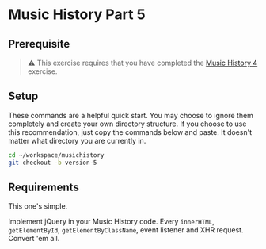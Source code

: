 # Music History Part 5

## Prerequisite

> :warning: This exercise requires that you have completed the [Music History 4](../../3-single-page-applications/exercises/SP_JS_MUSIC_HISTORY_4.md) exercise.

## Setup

These commands are a helpful quick start. You may choose to ignore them completely and create your own directory structure. If you choose to use this recommendation, just copy the commands below and paste. It doesn't matter what directory you are currently in.

```bash
cd ~/workspace/musichistory
git checkout -b version-5
```

## Requirements

This one's simple.

Implement jQuery in your Music History code. Every `innerHTML`, `getElementById`, `getElementByClassName`, event listener and XHR request. Convert 'em all.
